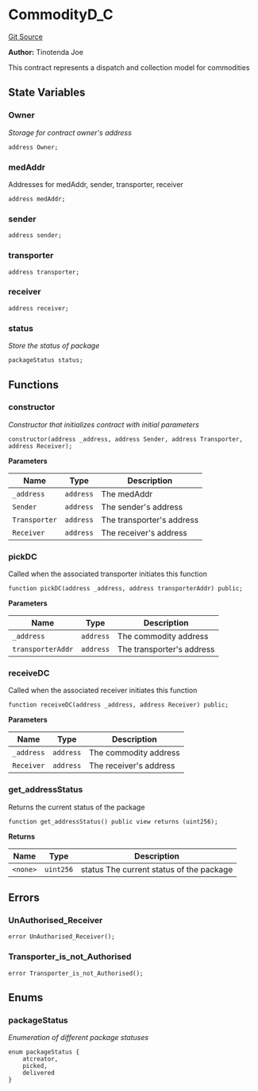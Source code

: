 # CommodityD_C
[Git Source](https://github.com/tinotendajoe01/Solidity-Blochain/blob/ff16ce828605953df6269c504e03d920866d1c6f/src/LedgerContracts/CommodityD_C.sol)

**Author:**
Tinotenda Joe

This contract represents a dispatch and collection model for commodities


## State Variables
### Owner
*Storage for contract owner's address*


```solidity
address Owner;
```


### medAddr
Addresses for medAddr, sender, transporter, receiver


```solidity
address medAddr;
```


### sender

```solidity
address sender;
```


### transporter

```solidity
address transporter;
```


### receiver

```solidity
address receiver;
```


### status
*Store the status of package*


```solidity
packageStatus status;
```


## Functions
### constructor

*Constructor that initializes contract with initial parameters*


```solidity
constructor(address _address, address Sender, address Transporter, address Receiver);
```
**Parameters**

|Name|Type|Description|
|----|----|-----------|
|`_address`|`address`|The medAddr|
|`Sender`|`address`|The sender's address|
|`Transporter`|`address`|The transporter's address|
|`Receiver`|`address`|The receiver's address|


### pickDC

Called when the associated transporter initiates this function


```solidity
function pickDC(address _address, address transporterAddr) public;
```
**Parameters**

|Name|Type|Description|
|----|----|-----------|
|`_address`|`address`|The commodity address|
|`transporterAddr`|`address`|The transporter's address|


### receiveDC

Called when the associated receiver initiates this function


```solidity
function receiveDC(address _address, address Receiver) public;
```
**Parameters**

|Name|Type|Description|
|----|----|-----------|
|`_address`|`address`|The commodity address|
|`Receiver`|`address`|The receiver's address|


### get_addressStatus

Returns the current status of the package


```solidity
function get_addressStatus() public view returns (uint256);
```
**Returns**

|Name|Type|Description|
|----|----|-----------|
|`<none>`|`uint256`|status The current status of the package|


## Errors
### UnAuthorised_Receiver

```solidity
error UnAuthorised_Receiver();
```

### Transporter_is_not_Authorised

```solidity
error Transporter_is_not_Authorised();
```

## Enums
### packageStatus
*Enumeration of different package statuses*


```solidity
enum packageStatus {
    atcreator,
    picked,
    delivered
}
```

